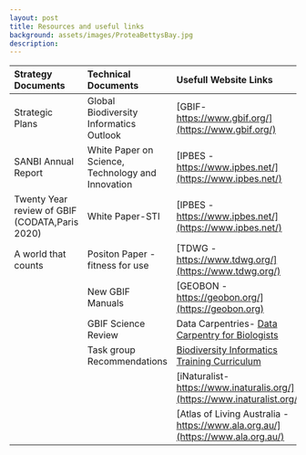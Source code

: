 ```yaml
---
layout: post
title: Resources and useful links
background: assets/images/ProteaBettysBay.jpg
description: 
---
```


| Strategy Documents| Technical Documents|Usefull Website Links|
| :---------------- | :------ | :----------------------- |
| Strategic Plans|Global Biodiversity Informatics Outlook|[GBIF-https://www.gbif.org/](https://www.gbif.org/)|
|SANBI Annual Report| White Paper on Science, Technology and Innovation|[IPBES - https://www.ipbes.net/](https://www.ipbes.net/)
|Twenty Year review of GBIF (CODATA,Paris 2020)|White Paper-STI|[IPBES - https://www.ipbes.net/](https://www.ipbes.net/)|
|A world that counts|Positon Paper - fitness for use|[TDWG - https://www.tdwg.org/](https://www.tdwg.org/)|
||New GBIF Manuals |[GEOBON - https://geobon.org/](https://geobon.org)|                                                      
||GBIF Science Review|Data Carpentries- <ins>Data Carpentry for Biologists</ins>|||
||Task group Recommendations|[Biodiversity Informatics Training Curriculum](http://biodiversity-informatics-training.org/)|
|||[iNaturalist-https://www.inaturalis.org/](https://www.inaturalist.org/)| 
|||[Atlas of Living Australia - https://www.ala.org.au/](https://www.ala.org.au/)|


                                                                                                   


